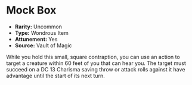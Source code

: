 # Mock Box

- **Rarity:** Uncommon
- **Type:** Wondrous Item
- **Attunement:** Yes
- **Source:** Vault of Magic

While you hold this small, square contraption, you can use an action to target a creature within 60 feet of you that can hear you. The target must succeed on a DC 13 Charisma saving throw or attack rolls against it have advantage until the start of its next turn.
